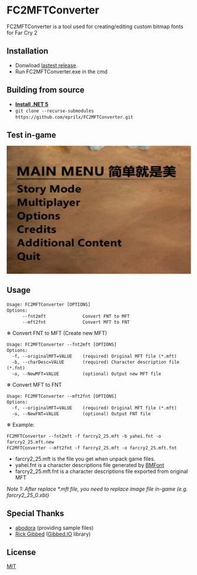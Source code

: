 # FC2MFTConverter
FC2MFTConverter is a tool used for creating/editing custom bitmap fonts for Far Cry 2

## Installation

- Donwload [lastest release](https://github.com/eprilx/FFDConverter/releases).
- Run FC2MFTConverter.exe in the cmd

## Building from source
- **[Install .NET 5](https://dotnet.microsoft.com/download/dotnet/5.0)**
- ``git clone --recurse-submodules https://github.com/eprilx/FC2MFTConverter.git``

## Test in-game

<img src="sampleImg/menu.png"/>

## Usage

```
Usage: FC2MFTConverter [OPTIONS]
Options:
      --fnt2mft              Convert FNT to MFT
      --mft2fnt              Convert MFT to FNT
```
❄ Convert FNT to MFT (Create new MFT)
```
Usage: FC2MFTConverter --fnt2mft [OPTIONS]
Options:
  -f, --originalMFT=VALUE    (required) Original MFT file (*.mft)
  -b, --charDesc=VALUE       (required) Character description file (*.fnt)
  -o, --NewMFT=VALUE         (optional) Output new MFT file
```
❄ Convert MFT to FNT
```
Usage: FC2MFTConverter --mft2fnt [OPTIONS]
Options:
  -f, --originalMFT=VALUE    (required) Original MFT file (*.mft)
  -o, --NewFNT=VALUE         (optional) Output FNT file
```
❄ Example:
```
FC2MFTConverter --fnt2mft -f farcry2_25.mft -b yahei.fnt -o farcry2_25.mft.new
FC2MFTConverter --mft2fnt -f farcry2_25.mft -o farcry2_25.mft.fnt
```

- farcry2_25.mft is the file you get when unpack game files.
- yahei.fnt is a character descriptions file generated by [BMFont](https://www.angelcode.com/products/bmfont/)
- farcry2_25.mft.fnt is a character descriptions file exported from original MFT

*Note 1: After replace \*.mft file, you need to replace image file in-game (e.g. farcry2_25_0.xbt)*

## Special Thanks
- [abodora](https://github.com/abodora) (providing sample files)
- [Rick Gibbed](https://github.com/gibbed) ([Gibbed.IO](https://github.com/gibbed/Gibbed.IO) library)

## License
[MIT](LICENSE)
